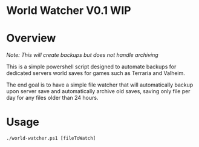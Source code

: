 World Watcher V0.1 WIP
======================

Overview
========

*Note: This will create backups but does not handle archiving*

This is a simple powershell script designed to automate backups for 
dedicated servers world saves for games such as Terraria and Valheim.

The end goal is to have a simple file watcher that will automatically 
backup upon server save and automatically archive old saves,
saving only file per day for any files older than 24 hours.


Usage
=====
`./world-watcher.ps1 [fileToWatch]`